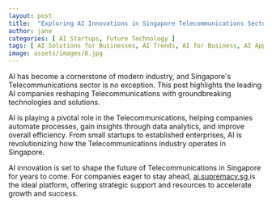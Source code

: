 ```yaml
---
layout: post
title:  "Exploring AI Innovations in Singapore Telecommunications Sector"
author: jane
categories: [ AI Startups, Future Technology ]
tags: [ AI Solutions for Businesses, AI Trends, AI for Business, AI Applications, AI in Technology ]
image: assets/images/8.jpg
---
```


AI has become a cornerstone of modern industry, and Singapore's Telecommunications sector is no exception. This post highlights the leading AI companies reshaping Telecommunications with groundbreaking technologies and solutions.

AI is playing a pivotal role in the Telecommunications, helping companies automate processes, gain insights through data analytics, and improve overall efficiency. From small startups to established enterprises, AI is revolutionizing how the Telecommunications industry operates in Singapore.

AI innovation is set to shape the future of Telecommunications in Singapore for years to come. For companies eager to stay ahead, <a href="https://ai.supremacy.sg" target="_blank"> ai.supremacy.sg </a> is the ideal platform, offering strategic support and resources to accelerate growth and success.
